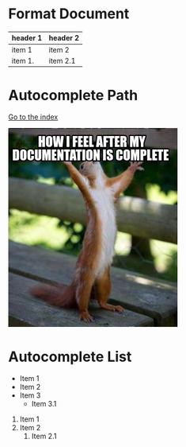 # Format Document

<!-- HERE:  -->
<!-- 1. Write a table  -->
<!-- 2. Use the Format Document Command  -->
<!-- 3. Configure to formant on save and format on paste  -->
<!--    * "editor.formatOnSave": true, -->
<!--    * "editor.formatOnPaste": true -->

| header 1 | header 2 |
| -------- | -------- |
| item 1   | item 2   |
| item 1.  | item 2.1 |

# Autocomplete Path

<!-- HERE: Write a link pointing to another file  -->

[Go to the index](../Index.md)

<!-- HERE: Write an image -->
![Fixing the text](../resources/imgs/4712343.jpg)


# Autocomplete List

<!-- HERE: Write the first item of a list and press Enter  -->

* Item 1
* Item 2
* Item 3
  * Item 3.1

1. Item 1
2. Item 2
   1. Item 2.1